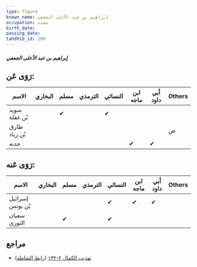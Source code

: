 ```yaml
---
type: figure
known_name: إبراهيم بن عبد الأعلى الجعفي
occupation: محدث
birth_date:
passing_date:
tahdhib_id: 200
---
```

##### إبراهيم بن عبد الأعلى الجعفي

## رَوَى عَن:
| الاسم         | البخاري | مسلم | الترمذي | النسائي | ابن ماجه | أبي داود | Others |
| ------------- | ------- | ---- | ------- | ------- | -------- | -------- | ------ |
| سويد بْن غفلة |         | ✔    |         | ✔       |          |          |        |
| طارق بْن زياد |         |      |         |         |          |          | ص      |
| جدته          |         |      |         |         | ✔        | ✔        |        |
## رَوَى عَنه:
| الاسم            | البخاري | مسلم | الترمذي | النسائي | ابن ماجه | أبي داود | Others |
| ---------------- | ------- | ---- | ------- | ------- | -------- | -------- | ------ |
| إسرائيل بْن يونس |         |      |         | ✔       | ✔        | ✔        |        |
| سفيان الثوري     |         | ✔    |         | ✔       |          |          |        |
## مراجع
- [تهذيب الكمال ٢-١٣٢](obsidian://open?vault=Tahdhib-al-Kamal&file=Figures/٢٠٠-إبراهيم%20بن%20عبد%20الأعلى%20الجعفي) ([رابط الشاملة](https://shamela.ws/book/3722/613))